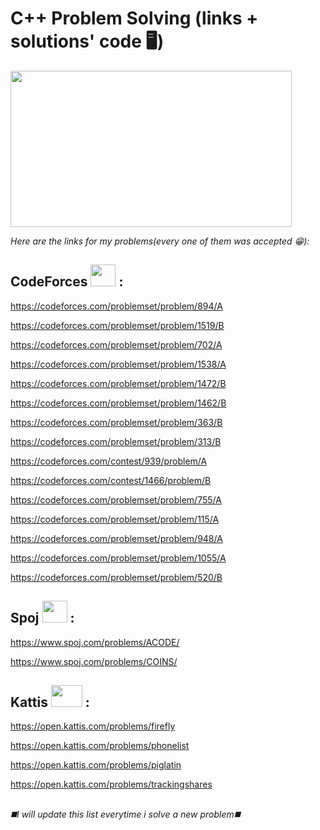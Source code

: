 # C++ Problem Solving (links + solutions' code 🖥️)
<img src="https://user-images.githubusercontent.com/103985762/167025602-d6973d15-e2c1-4dd3-b806-cc163ecd3c78.png" width="450" height="250" />


*Here are the links for my problems(every one of them was accepted 😁):*

## CodeForces <img src="https://user-images.githubusercontent.com/103985762/166987721-50a5e6fe-d808-4446-bd14-7900093fe9d1.jpg" width="40" height="35" /> :
 
  https://codeforces.com/problemset/problem/894/A 

  https://codeforces.com/problemset/problem/1519/B 

  https://codeforces.com/problemset/problem/702/A 

  https://codeforces.com/problemset/problem/1538/A 

  https://codeforces.com/problemset/problem/1472/B 

  https://codeforces.com/problemset/problem/1462/B 

  https://codeforces.com/problemset/problem/363/B 

  https://codeforces.com/problemset/problem/313/B 

  https://codeforces.com/contest/939/problem/A 

  https://codeforces.com/contest/1466/problem/B 

  https://codeforces.com/problemset/problem/755/A 

  https://codeforces.com/problemset/problem/115/A 
  
  https://codeforces.com/problemset/problem/948/A
  
  https://codeforces.com/problemset/problem/1055/A
  
  https://codeforces.com/problemset/problem/520/B
  
## Spoj <img src="https://user-images.githubusercontent.com/103985762/166989869-2033a2e2-5401-4508-83c6-0503ccc1be73.png" width="40" height="35" /> :

  https://www.spoj.com/problems/ACODE/ 
  
  https://www.spoj.com/problems/COINS/ 
  
## Kattis <img src="https://user-images.githubusercontent.com/103985762/167005321-bc173c5a-fd07-403e-b2a5-cb1ec0125c3f.png" width="50" height="35" /> :

  https://open.kattis.com/problems/firefly
  
  https://open.kattis.com/problems/phonelist
  
  https://open.kattis.com/problems/piglatin
  
  https://open.kattis.com/problems/trackingshares
  
##
  
*◼️I will update this list everytime i solve a new problem◼️*

   
